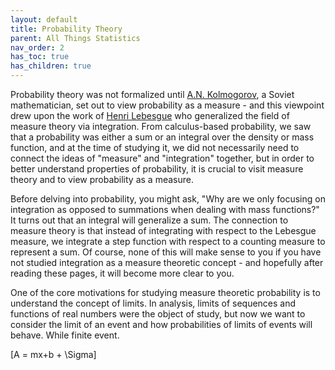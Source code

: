 ```yaml
---
layout: default
title: Probability Theory
parent: All Things Statistics
nav_order: 2
has_toc: true
has_children: true
---
```


Probability theory was not formalized until [A.N. Kolmogorov](https://en.wikipedia.org/wiki/Andrey_Kolmogorov), a Soviet mathematician, set out to view probability as a measure - and this viewpoint drew upon the work of [Henri Lebesgue](https://en.wikipedia.org/wiki/Henri_Lebesgue) who generalized the field of measure theory via integration. From calculus-based probability, we saw that a probability was either a sum or an integral over the density or mass function, and at the time of studying it, we did not necessarily need to connect the ideas of "measure" and "integration" together, but in order to better understand properties of probability, it is crucial to visit measure theory and to view probability as a measure. 

Before delving into probability, you might ask, "Why are we only focusing on integration as opposed to summations when dealing with mass functions?" It turns out that an integral will generalize a sum. The connection to measure theory is that instead of integrating with respect to the Lebesgue measure, we integrate a step function with respect to a counting measure to represent a sum. Of course, none of this will make sense to you if you have not studied integration as a measure theoretic concept - and hopefully after reading these pages, it will become more clear to you.

One of the core motivations for studying measure theoretic probability is to understand the concept of limits. In analysis, limits of sequences and functions of real numbers were the object of study, but now we want to consider the limit of an event and how probabilities of limits of events will behave. While finite event. 

\[A = mx+b + \Sigma\]
